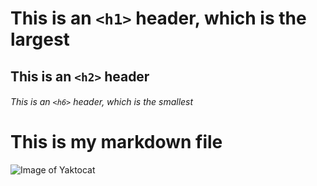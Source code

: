 # This is an `<h1>` header, which is the largest

## This is an `<h2>` header

###### This is an `<h6>` header, which is the smallest
# This is my markdown file
![Image of Yaktocat](https://octodex.github.com/images/yaktocat.png)
